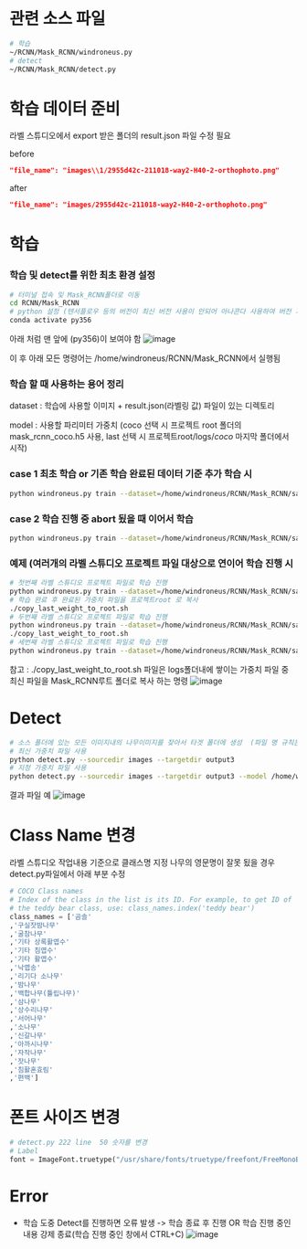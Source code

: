 # 관련 소스 파일
```bash
# 학습
~/RCNN/Mask_RCNN/windroneus.py
# detect
~/RCNN/Mask_RCNN/detect.py
```

# 학습 데이터 준비
라벨 스튜디오에서 export 받은 폴더의 result.json 파일 수정 필요


before
```json
"file_name": "images\\1/2955d42c-211018-way2-H40-2-orthophoto.png"
```

after
```json
"file_name": "images/2955d42c-211018-way2-H40-2-orthophoto.png"
```


# 학습
### 학습 및 detect를 위한 최초 환경 설정
```bash
# 터미널 접속 및 Mask_RCNN폴더로 이동
cd RCNN/Mask_RCNN
# python 설정 (텐서플로우 등의 버전이 최신 버전 사용이 안되어 아나콘다 사용하여 버전 지정 중)
conda activate py356
```
아래 처럼 맨 앞에 (py356)이 보여야 함
![image](https://user-images.githubusercontent.com/61860152/148709196-6ffe275c-afe3-4187-adf6-7dbf82a8e5b2.png)

이 후 아래 모든 명령어는 /home/windroneus/RCNN/Mask_RCNN에서 실행됨

### 학습 할 때 사용하는 용어 정리
dataset : 학습에 사용할 이미지 + result.json(라벨링 값) 파일이 있는 디렉토리

model : 사용할 파리미터 가중치 (coco 선택 시 프로젝트 root 폴더의 mask_rcnn_coco.h5 사용, last 선택 시 프로젝트root/logs/*coco* 마지막 폴더에서 시작)

### case 1 최초 학습 or 기존 학습 완료된 데이터 기준 추가 학습 시
```bash
python windroneus.py train --dataset=/home/windroneus/RCNN/Mask_RCNN/samples/coco/project-1 --model=coco
```

### case 2 학습 진행 중 abort 됬을 때 이어서 학습 
```bash
python windroneus.py train --dataset=/home/windroneus/RCNN/Mask_RCNN/samples/coco/project-1 --model=last
```



### 예제 (여러개의 라벨 스튜디오 프로젝트 파일 대상으로 연이어 학습 진행 시

```bash
# 첫번째 라벨 스튜디오 프로젝트 파일로 학습 진행
python windroneus.py train --dataset=/home/windroneus/RCNN/Mask_RCNN/samples/coco/project-1 --model=coco
# 학습 완료 후 완료된 가중치 파일을 프로젝트root 로 복사 
./copy_last_weight_to_root.sh
# 두번째 라벨 스튜디오 프로젝트 파일로 학습 진행
python windroneus.py train --dataset=/home/windroneus/RCNN/Mask_RCNN/samples/coco/project-2 --model=coco
./copy_last_weight_to_root.sh
# 세번째 라벨 스튜디오 프로젝트 파일로 학습 진행
python windroneus.py train --dataset=/home/windroneus/RCNN/Mask_RCNN/samples/coco/project-3 --model=coco
```

참고 : ./copy_last_weight_to_root.sh 파일은 logs폴더내에 쌓이는 가중치 파일 중 최신 파일을 Mask_RCNN루트 폴더로 복사 하는 명령
![image](https://user-images.githubusercontent.com/61860152/148709453-334e5950-44f5-4170-b71c-07109baddc3c.png)




# Detect
```bash
# 소스 폴더에 있는 모든 이미지내의 나무이미지를 찾아서 타겟 폴더에 생성  (파일 명 규칙은 기존 파일명의 앞에 OUTPUT_를 추가)
# 최신 가중치 파일 사용 
python detect.py --sourcedir images --targetdir output3
# 지정 가중치 파일 사용
python detect.py --sourcedir images --targetdir output3 --model /home/windroneus/RCNN/Mask_RCNN/logs/coco20220107T1754/mask_rcnn_coco_0118.h5
```
결과 파일 예
![image](https://user-images.githubusercontent.com/61860152/148712807-424df4c0-17b6-4407-92e6-57e93301dc4f.png)



# Class Name 변경
라벨 스튜디오 작업내용 기준으로 클래스명 지정 나무의 영문명이 잘못 됬을 경우 detect.py파일에서 아래 부분 수정
```python
# COCO Class names
# Index of the class in the list is its ID. For example, to get ID of
# the teddy bear class, use: class_names.index('teddy bear')
class_names = ['곰솔'
,'구실잣밤나무'
,'굴참나무'
,'기타 상록활엽수'
,'기타 침엽수'
,'기타 활엽수'
,'낙엽송'
,'리기다 소나무'
,'밤나무'
,'백합나무(튤립나무)'
,'삼나무'
,'상수리나무'
,'서어나무'
,'소나무'
,'신갈나무'
,'아까시나무'
,'자작나무'
,'잣나무'
,'침활혼효림'
,'편백']
```

# 폰트 사이즈 변경
```python
# detect.py 222 line  50 숫자를 변경
# Label
font = ImageFont.truetype("/usr/share/fonts/truetype/freefont/FreeMonoBold.ttf",50)
```


# Error
* 학습 도중 Detect를 진행하면 오류 발생 
 -> 학습 종료 후 진행 OR 학습 진행 중인 내용 강제 종료(학습 진행 중인 창에서 CTRL+C)
![image](https://user-images.githubusercontent.com/61860152/148710771-b0bb551c-9bde-4fbc-ac8a-48491d63cd20.png)




